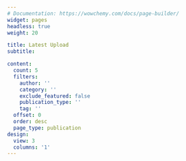```yaml
---
# Documentation: https://wowchemy.com/docs/page-builder/
widget: pages
headless: true
weight: 20

title: Latest Upload
subtitle:

content:
  count: 5
  filters:
    author: ''
    category: ''
    exclude_featured: false
    publication_type: ''
    tag: ''
  offset: 0
  order: desc
  page_type: publication
design:
  view: 3
  columns: '1'
---
```


